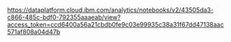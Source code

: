 https://dataplatform.cloud.ibm.com/analytics/notebooks/v2/43505da3-c866-485c-bdf0-792355aaaeab/view?access_token=ccd6400a56a21cbdb0fe9c03e99935c38a31f67dd47138aac571af808a04d47b
